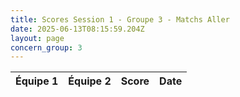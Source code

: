 ```yaml
---
title: Scores Session 1 - Groupe 3 - Matchs Aller
date: 2025-06-13T08:15:59.204Z
layout: page
concern_group: 3
---
```




| Équipe 1 | Équipe 2 | Score | Date |
|----------|----------|-------|------|

